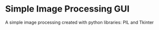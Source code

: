 # Simple Image Processing GUI
 A simple image processing created with python libraries: PIL and Tkinter
